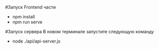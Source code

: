 #Запуск Frontend части
- npm install
- npm run serve

#Запуск сервера
В новом терминале запустите следующую команду
- node ./api/api-server.js
